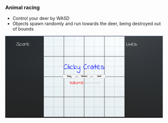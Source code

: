 ### Animal racing

- Control your deer by WASD
- Objects spawn randomly and run towards the deer, being destroyed out of bounds


<p align="center">
  <img src="https://github.com/koiiNyan/JuniorProgrammer-CreateWithCode01/blob/main/Prototype05/Images/1.png">
</p>
